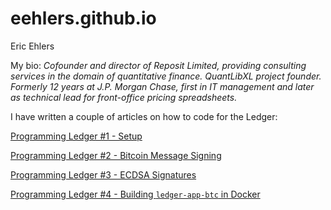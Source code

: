 eehlers.github.io
=================

Eric Ehlers

My bio: _Cofounder and director of Reposit Limited, providing consulting services in the domain of quantitative finance. QuantLibXL project founder. Formerly 12 years at J.P. Morgan Chase, first in IT management and later as technical lead for front-office pricing spreadsheets._

I have written a couple of articles on how to code for the Ledger:

[Programming Ledger #1 - Setup](./ledger.00.setup.md)

[Programming Ledger #2 - Bitcoin Message Signing](./ledger.01.message.md)

[Programming Ledger #3 - ECDSA Signatures](./ledger.02.ecdsa.md)

[Programming Ledger #4 - Building `ledger-app-btc` in Docker](./ledger.03.docker.md)

